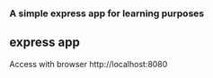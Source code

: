 ### A simple express app for learning purposes

## express app

Access with browser http://localhost:8080
